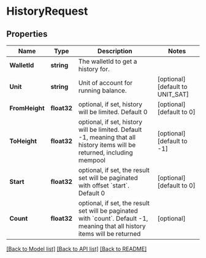 # HistoryRequest

## Properties

Name | Type | Description | Notes
------------ | ------------- | ------------- | -------------
**WalletId** | **string** | The walletId to get a history for.  | 
**Unit** | **string** | Unit of account for running balance. | [optional] [default to UNIT_SAT]
**FromHeight** | **float32** | optional, if set, history will be limited. Default 0 | [optional] [default to 0]
**ToHeight** | **float32** | optional, if set, history will be limited. Default -1, meaning that all history items will be returned, including mempool | [optional] [default to -1]
**Start** | **float32** | optional, if set, the result set will be paginated with offset &#x60;start&#x60;. Default 0 | [optional] [default to 0]
**Count** | **float32** | optional, if set, the result set will be paginated with &#x60;count&#x60;. Default -1, meaning that all history items will be returned | [optional] 

[[Back to Model list]](../README.md#documentation-for-models) [[Back to API list]](../README.md#documentation-for-api-endpoints) [[Back to README]](../README.md)


